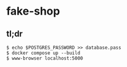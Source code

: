 # fake-shop

## tl;dr

```
$ echo $POSTGRES_PASSWORD >> database.pass
$ docker compose up --build
$ www-browser localhost:5000
```
